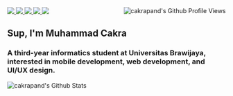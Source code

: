 <div float= "right">
  <a href = "https://www.linkedin.com/in/cakrapand">
    <img src = "https://img.shields.io/badge/linkedin-%230077B5.svg?style=for-the-badge&logo=linkedin&logoColor=white"></img>
  </a>
  <a href = "mailto:“cakrapand@gmail.com”">
    <img src = "https://img.shields.io/badge/Gmail-D14836?style=for-the-badge&logo=gmail&logoColor=white"></img>
  </a>
    <a href = "https://instagram.com/cakrapand">
    <img src = "https://img.shields.io/badge/Instagram-%23E4405F.svg?style=for-the-badge&logo=Instagram&logoColor=white"></img>
  </a>
  <a href = "https://twitter.com/cakrapand">
    <img src = "https://img.shields.io/badge/Twitter-%231DA1F2.svg?style=for-the-badge&logo=Twitter&logoColor=white"></img>
  </a>
  <a href = "https://www.leetcode.com/cakrapand">
    <img src = "https://img.shields.io/badge/LeetCode-000000?style=for-the-badge&logo=LeetCode&logoColor=#d16c06"></img>
  </a>
  <img src="https://komarev.com/ghpvc/?username=cakrapand&color=F4A4B5&style=flat" alt="cakrapand's Github Profile Views" align = "right"/>
</div>

<h2>Sup, I'm Muhammad Cakra</h1>
<h3>A third-year informatics student at Universitas Brawijaya, interested in mobile development, web development, and UI/UX design.</h3>
<img src="https://github-readme-stats-sigma-five.vercel.app/api?username=cakrapand&show_icons=true&theme=dracula" alt="cakrapand's Github Stats">



